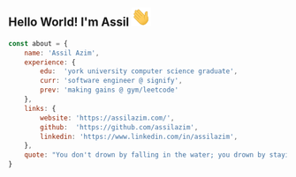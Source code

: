 ## Hello World! I'm Assil <img src="https://github.com/assilazim/assilazim/blob/main/Hi.gif" width="35">

```javascript
const about = {
    name: 'Assil Azim',
    experience: {
        edu:  'york university computer science graduate',
        curr: 'software engineer @ signify',
        prev: 'making gains @ gym/leetcode'
    },
    links: {
        website: 'https://assilazim.com/', 
        github:  'https://github.com/assilazim',
        linkedin: 'https://www.linkedin.com/in/assilazim',
    },
    quote: "You don't drown by falling in the water; you drown by staying there." - Edwin Louis Cole
}
```
